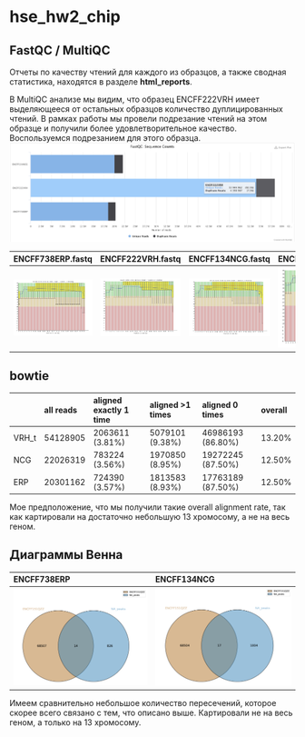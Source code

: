 # hse_hw2_chip


## FastQC / MultiQC
Отчеты по качеству чтений для каждого из образцов, а также сводная статистика, находятся в разделе **html_reports**.

В MultiQC анализе мы видим, что образец ENCFF222VRH имеет выделяющееся от остальных образцов количество дуплицированных чтений. В рамках работы мы провели подрезание чтений на этом образце и получили более удовлетворительное качество. Воспользуемся подрезанием для этого образца.
![](/images/multiqc1.png)


|ENCFF738ERP.fastq     |ENCFF222VRH.fastq     |ENCFF134NCG.fastq     |ENCFF222VRH_trimmed.fastq|
|:---------------------|:---------------------|:---------------------|:------------------------|
|![](/images/q_ERP.png)|![](/images/q_VRH.png)|![](/images/q_NCG.png)|![](/images/q_VRH_t.png) |


## bowtie

|     |  all reads  |aligned exactly 1 time|aligned >1 times|aligned 0 times   | overall |
|:----|:------------|:---------------------|:---------------|:-----------------|:--------|
|VRH_t|54128905     |2063611 (3.81%)       |5079101 (9.38%) |46986193 (86.80%) |13.20%   |
|NCG  |22026319     |783224 (3.56%)        |1970850 (8.95%) |19272245 (87.50%) |12.50%   |
|ERP  |20301162     |724390 (3.57%)        |1813583 (8.93%) |17763189 (87.50%) |12.50%   |


Мое предположение, что мы получили такие overall alignment rate, так как картировали на достаточно небольшую 13 хромосому, а не на весь геном.

## Диаграммы Венна

|ENCFF738ERP           |ENCFF134NCG           |
|:---------------------|:---------------------|
|![](/images/d_ERP.png)|![](/images/d_NCG.png)|

Имеем сравнительно небольшое количество пересечений, которое скорее всего связано с тем, что описано выше. Картировали не на весь геном, а только на 13 хромосому.
